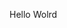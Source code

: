 Hello Wolrd














































































































































































































































































































































































































































































































































































































































































































































































































































































































































































































































































































































































































































































































































































































































































































































































































































































































































































































































































































































































































































































































































































































































































































































































































































































































































































































































































































































































































































































































































































































































































































































































































































































































































































































































































































































































